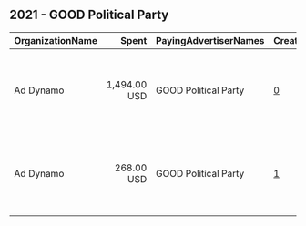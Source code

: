## 2021 - GOOD Political Party 
|OrganizationName|Spent|PayingAdvertiserNames|CreativeUrls|Impressions|Genders|AgeBrackets|CountryCodes|BillingAddresses|CandidateBallotInformation|
|:---|---:|:---|:---|---:|:---|:---|:---|:---|:---|
|Ad Dynamo|1,494.00 USD|GOOD Political Party|[0](https://www.snap.com/political-ads/asset/77f33ba6b389f9b965e7508670c6cee876a441ac7f9188562f79c6e189aaa92b?mediaType=png)|1,685,358||18+|south africa|"The Clock Tower, Waterfront, Cape Town, 8001, South Africa,Cape Town,8001,ZA"||
|Ad Dynamo|268.00 USD|GOOD Political Party|[1](https://www.snap.com/political-ads/asset/77f33ba6b389f9b965e7508670c6cee876a441ac7f9188562f79c6e189aaa92b?mediaType=png)|45,804||18+|south africa|"The Clock Tower, Waterfront, Cape Town, 8001, South Africa,Cape Town,8001,ZA"||
